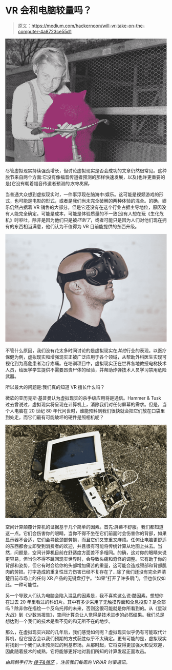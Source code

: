 # VR 会和电脑较量吗？

> 原文：<https://medium.com/hackernoon/will-vr-take-on-the-computer-4a8723ce55d1>

![](img/6e0de7d19d2a4831d4213f4445b064e6.png)

尽管虚拟现实持续强劲增长，但讨论虚拟现实是否会成功的文章仍然很常见。这种脱节来自两个方面:它没有像福音传道者预测的那样快速发展，以及(也许更重要的是)它没有朝着福音传道者预测的*方向发展。*

当普通大众想到虚拟现实时，一件事浮现在脑海中:娱乐。这可能是视频游戏的形式，也可能是电影的形式，或者是我们尚未完全破解的两种体验的混合。的确，娱乐仍然占据着 VR 销售的大部分。但是它还没有在这个行业占据主导地位，原因没有人能完全确定。可能是成本，可能是体验质量的不一致(没有人想在玩《生化危机》时呕吐，除非是因为他们只是被*吓到了*，或者可能只是因为人们对他们现在拥有的东西相当满意，他们认为不值得为 VR 目前能提供的东西升级。

![](img/8e8fdf621069e9367816f2ea7b0a66be.png)

不管什么原因，我们没有花太多时间讨论的是虚拟现实在*其他*行业的表现。以医疗保健为例，虚拟现实和增强现实正被广泛应用于各个领域，从帮助外科医生实现可视化到为高危患者治疗疼痛。在培训项目中，虚拟现实正在世界各地教授电梯技术人员，给医学学生提供不需要昂贵尸体的经验，并帮助炸弹技术人员学习禁用危险武器。

所以最大的问题是:我们真的知道 VR 擅长什么吗？

微软的亚历克斯·基普曼认为虚拟现实的杀手级应用将是通信。Hammer & Tusk 过去曾说过，虚拟现实将呈现在计算机上，消除我们对任何屏幕的需求。但是，当个人电脑在 20 世纪 80 年代问世时，谁能预料到我们很快就会把它们放在口袋里到处走，而它们最有可能破坏的硬件是照相机呢？

![](img/08705f123dabbf018549e0ef4f982282.png)

空间计算颠覆计算机的证据基于几个简单的因素。首先:屏幕不舒服。我们都知道这一点。它们会伤害你的眼睛，当你不得不坐在它们前面时会伤害你的背部，如果显示器不合适，它们会导致颈部劳损，而且它们又笨重又麻烦。任何让电脑更舒适的东西都会立即受到消费者的欢迎，并且很有可能将传统计算从地图上抹去。当然，问题是，空间计算机目前在舒适度方面差不多相同。的确，这对你的眼睛来说更容易，但当你不得不跳回现实世界时，会导致头痛和奇怪的调整。它有助于你的背部和姿势，但它有时会给你的头部增加痛苦的重量，这可能会造成颈部和背部肌肉的劳损。打字造成的重复性压力伤害已经不复存在了…除了我们还没有完全弄清楚目前市场上的任何 XR 产品的无键盘打字。“如果”打开了许多扇门，但也仅仅如此。一种可能性。

另一个导致人们认为电脑会陷入混乱的因素是，我不喜欢这么说:酷因素。想想你在过去 20 年里看过的科幻片。其中有多少采用了无触摸界面和全息投影？是全部吗？除非你在描绘一个反乌托邦的未来，否则这很可能就是你所看到的。从《星球大战》到《少数派报告》，空间计算总让人觉得是技术进步的必然结果。我们总是想达到一个我们的技术是看不见的和无所不在的地步。

那么，在虚拟现实兴起的几年后，我们感觉如何呢？虚拟现实似乎仍有可能取代计算机，但它是否会以我们预期的方式获胜似乎不太确定。更有可能的是，虚拟现实将找到一个我们从未预测过的利基市场。从那时起，它将变得更加强大和受欢迎，因此随着技术的成熟，它将能够更好地对我们所知的计算发起正面攻击。

*由鹪鹩手打为* [*锤子&獠牙*](http://www.hammerandtusk.com/newsletter/page/1) *。注册我们每周的 VR/AR 时事通讯。*